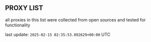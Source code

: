 ## PROXY LIST

all proxies in this list were collected from open sources and tested for functionality

last update: `2025-02-15 02:35:53.092629+00:00` UTC
